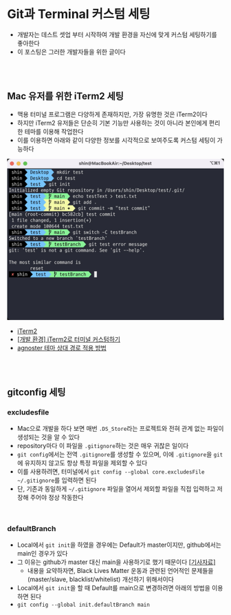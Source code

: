 # Git과 Terminal 커스텀 세팅
- 개발자는 데스트 셋업 부터 시작하여 개발 환경을 자신에 맞게 커스텀 세팅하기를 좋아한다
- 이 포스팅은 그러한 개발자들을 위한 글이다

<br>
 <br>

## Mac 유저를 위한 iTerm2 세팅
- 맥용 터미널 프로그램은 다양하게 존재하지만, 가장 유명한 것은 iTerm2이다
- 하지만 iTerm2 유저들은 단순히 기본 기능만 사용하는 것이 아니라 본인에게 편리한 테마를 이용해 작업한다
- 이를 이용하면 아래와 같이 다양한 정보를 시각적으로 보여주도록 커스텀 세팅이 가능하다
<p align="center"> <img width=600 src="../imageFiles/113-iterm2.jpg"> </p>

- [iTerm2](https://iterm2.com)
- [[개발 환경] iTerm2로 터미널 커스텀하기](https://ooeunz.tistory.com/21)
- [agnoster 테마 상대 경로 적용 방법](https://github.com/agnoster/agnoster-zsh-theme/issues/19)

<br>
 <br>

## gitconfig 세팅
### excludesfile
- Mac으로 개발을 하다 보면 매번 `.DS_Store`라는 프로젝트와 전혀 관계 없는 파일이 생성되는 것을 알 수 있다
- repository마다 이 파일을 `.gitignore`하는 것은 매우 귀찮은 일이다
- `git config`에서는 전역 `.gitignore`를 생성할 수 있으며, 이에 `.gitignore`을 `git`에 유지하지 않고도 항상 특정 파일을 제외할 수 있다
- 이를 사용하려면, 터미널에서 `git config --global core.excludesFile ~/.gitignore`를 입력하면 된다
- 단, 기존과 동일하게 `~/.gitignore` 파일을 열어서 제외할 파일을 직접 입력하고 저장해 주어야 정상 작동한다
<br>

### defaultBranch
- Local에서 `git init`을 하였을 경우에는 Default가 master이지만, github에서는 main인 경우가 있다
- 그 이유는 github가 master 대신 main을 사용하기로 했기 때문이다 [[기사자료]](https://www.cnet.com/tech/computing/microsofts-github-is-removing-coding-terms-like-master-and-slave/)
    - 내용을 요약하자면, Black Lives Matter 운동과 관련된 언어적인 문제들을(master/slave, blacklist/whitelist) 개선하기 위해서이다
- Local에서 `git init`을 할 때 Default를 main으로 변경하려면 아래의 방법을 이용하면 된다
- `git config --global init.defaultBranch main`
